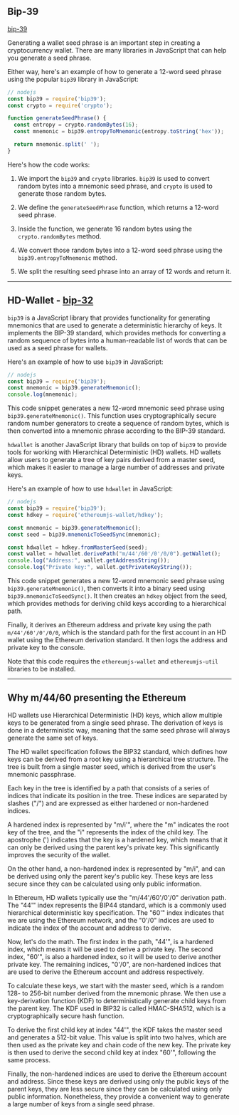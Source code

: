 ## Bip-39
[bip-39](https://github.com/bitcoin/bips/blob/master/bip-0039.mediawiki)

Generating a wallet seed phrase is an important step in creating a cryptocurrency wallet. There are many libraries in JavaScript that can help you generate a seed phrase.

Either way, here's an example of how to generate a 12-word seed phrase using the popular `bip39` library in JavaScript:

```js
// nodejs
const bip39 = require('bip39');
const crypto = require('crypto');

function generateSeedPhrase() {
  const entropy = crypto.randomBytes(16);
  const mnemonic = bip39.entropyToMnemonic(entropy.toString('hex'));

  return mnemonic.split(' ');
}
```

Here's how the code works:

1. We import the `bip39` and `crypto` libraries. `bip39` is used to convert random bytes into a mnemonic seed phrase, and `crypto` is used to generate those random bytes.

2. We define the `generateSeedPhrase` function, which returns a 12-word seed phrase.

3. Inside the function, we generate 16 random bytes using the `crypto.randomBytes` method.

4. We convert those random bytes into a 12-word seed phrase using the `bip39.entropyToMnemonic` method.

5. We split the resulting seed phrase into an array of 12 words and return it.

---

## HD-Wallet - [bip-32](https://github.com/bitcoin/bips/blob/master/bip-0032.mediawiki)

`bip39` is a JavaScript library that provides functionality for generating mnemonics that are used to generate a deterministic hierarchy of keys. It implements the BIP-39 standard, which provides methods for converting a random sequence of bytes into a human-readable list of words that can be used as a seed phrase for wallets.

Here's an example of how to use `bip39` in JavaScript:

```js
// nodejs
const bip39 = require('bip39');
const mnemonic = bip39.generateMnemonic();
console.log(mnemonic);
```

This code snippet generates a new 12-word mnemonic seed phrase using `bip39.generateMnemonic()`. This function uses cryptographically secure random number generators to create a sequence of random bytes, which is then converted into a mnemonic phrase according to the BIP-39 standard.

`hdwallet` is another JavaScript library that builds on top of `bip39` to provide tools for working with Hierarchical Deterministic (HD) wallets. HD wallets allow users to generate a tree of key pairs derived from a master seed, which makes it easier to manage a large number of addresses and private keys.

Here's an example of how to use `hdwallet` in JavaScript:

```js
// nodejs
const bip39 = require('bip39');
const hdkey = require('ethereumjs-wallet/hdkey');

const mnemonic = bip39.generateMnemonic();
const seed = bip39.mnemonicToSeedSync(mnemonic);

const hdwallet = hdkey.fromMasterSeed(seed);
const wallet = hdwallet.derivePath("m/44'/60'/0'/0/0").getWallet();
console.log("Address:", wallet.getAddressString());
console.log("Private key:", wallet.getPrivateKeyString());
```

This code snippet generates a new 12-word mnemonic seed phrase using `bip39.generateMnemonic()`, then converts it into a binary seed using `bip39.mnemonicToSeedSync()`. It then creates an `hdkey` object from the seed, which provides methods for deriving child keys according to a hierarchical path.

Finally, it derives an Ethereum address and private key using the path `m/44'/60'/0'/0/0`, which is the standard path for the first account in an HD wallet using the Ethereum derivation standard. It then logs the address and private key to the console.

Note that this code requires the `ethereumjs-wallet` and `ethereumjs-util` libraries to be installed.

---

## Why m/44/60 presenting the Ethereum 

HD wallets use Hierarchical Deterministic (HD) keys, which allow multiple keys to be generated from a single seed phrase. The derivation of keys is done in a deterministic way, meaning that the same seed phrase will always generate the same set of keys.

The HD wallet specification follows the BIP32 standard, which defines how keys can be derived from a root key using a hierarchical tree structure. The tree is built from a single master seed, which is derived from the user's mnemonic passphrase.

Each key in the tree is identified by a path that consists of a series of indices that indicate its position in the tree. These indices are separated by slashes ("/") and are expressed as either hardened or non-hardened indices.

A hardened index is represented by "m/i'", where the "m" indicates the root key of the tree, and the "i" represents the index of the child key. The apostrophe (') indicates that the key is a hardened key, which means that it can only be derived using the parent key's private key. This significantly improves the security of the wallet.

On the other hand, a non-hardened index is represented by "m/i", and can be derived using only the parent key's public key. These keys are less secure since they can be calculated using only public information.

In Ethereum, HD wallets typically use the "m/44'/60'/0'/0" derivation path. The "44'" index represents the BIP44 standard, which is a commonly used hierarchical deterministic key specification. The "60'" index indicates that we are using the Ethereum network, and the "0'/0" indices are used to indicate the index of the account and address to derive.

Now, let's do the math. The first index in the path, "44'", is a hardened index, which means it will be used to derive a private key. The second index, "60'", is also a hardened index, so it will be used to derive another private key. The remaining indices, "0'/0", are non-hardened indices that are used to derive the Ethereum account and address respectively.

To calculate these keys, we start with the master seed, which is a random 128- to 256-bit number derived from the mnemonic phrase. We then use a key-derivation function (KDF) to deterministically generate child keys from the parent key. The KDF used in BIP32 is called HMAC-SHA512, which is a cryptographically secure hash function.

To derive the first child key at index "44'", the KDF takes the master seed and generates a 512-bit value. This value is split into two halves, which are then used as the private key and chain code of the new key. The private key is then used to derive the second child key at index "60'", following the same process.

Finally, the non-hardened indices are used to derive the Ethereum account and address. Since these keys are derived using only the public keys of the parent keys, they are less secure since they can be calculated using only public information. Nonetheless, they provide a convenient way to generate a large number of keys from a single seed phrase.
